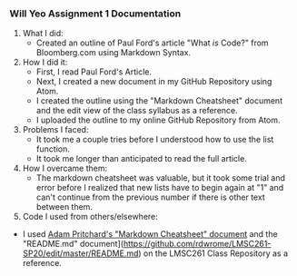 ### Will Yeo Assignment 1 Documentation
1. What I did:
    - Created an outline of Paul Ford's article "What *is* Code?" from Bloomberg.com using Markdown Syntax.
2. How I did it:
    - First, I read Paul Ford's Article.
    - Next, I created a new document in my GitHub Repository using Atom.
    - I created the outline using the "Markdown Cheatsheet" document and the edit view of the class syllabus as a reference.
    - I uploaded the outline to my online GitHub Repository from Atom.
3. Problems I faced:
    - It took me a couple tries before I understood how to use the list function.
    - It took me longer than anticipated to read the full article.
4. How I overcame them:
    - The markdown cheatsheet was valuable, but it took some trial and error before I realized that new lists have to begin again at "1" and can't continue from the previous number if there is other text between them.
5. Code I used from others/elsewhere:
  - I used [Adam Pritchard's "Markdown Cheatsheet" document](https://github.com/adam-p/markdown-here/wiki/Markdown-Cheatsheet#hr) and the "README.md" document](https://github.com/rdwrome/LMSC261-SP20/edit/master/README.md) on the LMSC261 Class Repository as a reference.
